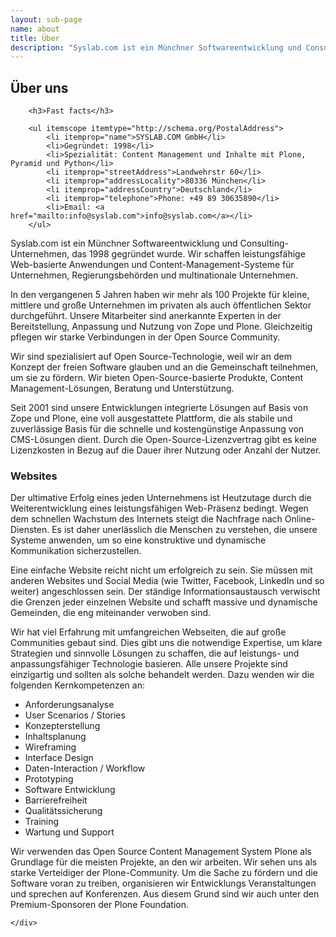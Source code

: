 ```yaml
---
layout: sub-page
name: about
title: Über
description: "Syslab.com ist ein Münchner Softwareentwicklung und Consulting-Unternehmen. Wir bieten Open-Source-basierte Produkte, Content Management-Lösungen, Beratung und Unterstützung für Unternehmen, Regierungsbehörden und multinationale Unternehmen."
---
```


<section id="about">
    <div class="container" itemscope itemtype="http://schema.org/Organization">
        <h1>Über uns</h1>

        <h3>Fast facts</h3>

        <ul itemscope itemtype="http://schema.org/PostalAddress">
            <li itemprop="name">SYSLAB.COM GmbH</li>
            <li>Gegründet: 1998</li>
            <li>Spezialität: Content Management und Inhalte mit Plone, Pyramid und Python</li>
            <li itemprop="streetAddress">Landwehrstr 60</li>
            <li itemprop="addressLocality">80336 München</li>
            <li itemprop="addressCountry">Deutschland</li>
            <li itemprop="telephone">Phone: +49 89 30635890</li>
            <li>Email: <a href="mailto:info@syslab.com">info@syslab.com</a></li>
        </ul>


<p>Syslab.com ist ein Münchner Softwareentwicklung und Consulting-Unternehmen, das 1998 gegründet wurde. Wir schaffen leistungsfähige Web-basierte Anwendungen und Content-Management-Systeme für Unternehmen, Regierungsbehörden und multinationale Unternehmen.</p>

<p>In den vergangenen 5 Jahren haben wir mehr als 100 Projekte für kleine, mittlere und große Unternehmen im privaten als auch öffentlichen Sektor durchgeführt. Unsere Mitarbeiter sind anerkannte Experten in der Bereitstellung, Anpassung und Nutzung von Zope und Plone. Gleichzeitig pflegen wir starke Verbindungen in der Open Source Community.</p>

<p>Wir sind spezialisiert auf Open Source-Technologie, weil wir an dem Konzept der freien Software glauben und an die Gemeinschaft teilnehmen, um sie zu fördern. Wir bieten Open-Source-basierte Produkte, Content Management-Lösungen, Beratung und Unterstützung.</p>

<p>Seit 2001 sind unsere Entwicklungen integrierte Lösungen auf Basis von Zope und Plone, eine voll ausgestattete Plattform, die als stabile und zuverlässige Basis für die schnelle und kostengünstige Anpassung von CMS-Lösungen dient. Durch die Open-Source-Lizenzvertrag gibt es keine Lizenzkosten in Bezug auf die Dauer ihrer Nutzung oder Anzahl der Nutzer.</p>

<h3>Websites</h3>

<p>Der ultimative Erfolg eines jeden Unternehmens ist Heutzutage durch die Weiterentwicklung eines leistungsfähigen Web-Präsenz bedingt. Wegen dem schnellen Wachstum des Internets steigt die Nachfrage nach Online-Diensten. Es ist daher unerlässlich die Menschen zu verstehen, die unsere Systeme anwenden, um so eine konstruktive und dynamische Kommunikation sicherzustellen.</p>

<p>Eine einfache Website reicht nicht um erfolgreich zu sein. Sie müssen mit anderen Websites und Social Media (wie Twitter, Facebook, LinkedIn und so weiter) angeschlossen sein. Der ständige Informationsaustausch verwischt die Grenzen jeder einzelnen Website und schafft massive und dynamische Gemeinden, die eng miteinander verwoben sind.</p>

<p>Wir hat viel Erfahrung mit umfangreichen Webseiten, die auf große Communities gebaut sind. Dies gibt uns die notwendige Expertise, um klare Strategien und sinnvolle Lösungen zu schaffen, die auf leistungs- und anpassungsfähiger Technologie basieren. Alle unsere Projekte sind einzigartig und sollten als solche behandelt werden. Dazu wenden wir die folgenden Kernkompetenzen an:
<ul>
<li>Anforderungsanalyse</li>
<li>User Scenarios / Stories</li>
<li>Konzepterstellung</li>
<li>Inhaltsplanung</li>
<li>Wireframing</li>
<li>Interface Design</li>
<li>Daten-Interaction / Workflow</li>
<li>Prototyping</li>
<li>Software Entwicklung</li>
<li>Barrierefreiheit</li>
<li>Qualitätssicherung</li>
<li>Training</li>
<li>Wartung und Support</li>
</ul>

<p>Wir verwenden das Open Source Content Management System Plone als Grundlage für die meisten Projekte, an den wir arbeiten. Wir sehen uns als starke Verteidiger der Plone-Community. Um die Sache zu fördern und die Software voran zu treiben, organisieren wir Entwicklungs Veranstaltungen und sprechen auf Konferenzen. Aus diesem Grund sind wir auch unter den Premium-Sponsoren der Plone Foundation.</p>






    </div>
</section>

